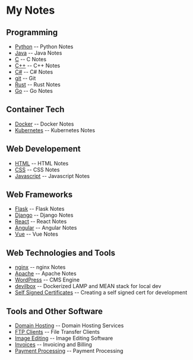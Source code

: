 # My Notes

## Programming

- [Python](python.md) -- Python Notes
- [Java](Java.md) -- Java Notes
- [C](c.md) -- C Notes
- [C++](cpp.md) -- C++ Notes
- [C#](c_sharp.md) -- C# Notes
- [git](git.md) -- Git
- [Rust](rust.md) -- Rust Notes
- [Go](go.md) -- Go Notes

## Container Tech

- [Docker](Docker.md) -- Docker Notes
- [Kubernetes](Kubernetes.md) -- Kubernetes Notes

## Web Developement

- [HTML](HTML.md) -- HTML Notes
- [CSS](CSS.md) -- CSS Notes
- [Javascript](Javascript.md) -- Javascript Notes

## Web Frameworks

- [Flask](Flask.md) -- Flask Notes
- [Django](Django.md) -- Django Notes
- [React](React.md) -- React Notes
- [Angular](Angular.md) -- Angular Notes
- [Vue](Vue.md) -- Vue Notes

## Web Technologies and Tools

- [nginx](nginx.md) -- nginx Notes
- [Apache](apache.md) -- Apache Notes
- [WordPress](wordpress.md) -- CMS Engine
- [devilbox](devilbox.md) -- Dockerized LAMP and MEAN stack for local dev
- [Self Signed Certificates](self_signed_cert.md) -- Creating a self signed cert for development

## Tools and Other Software

- [Domain Hosting](domains.md) -- Domain Hosting Services
- [FTP Clients](ftp.md) -- File Transfer Clients
- [Image Editing](image_editing.md) -- Image Editing Software
- [Invoices](invoices.md) -- Invoicing and Billing
- [Payment Processing](payments.md) -- Payment Processing
